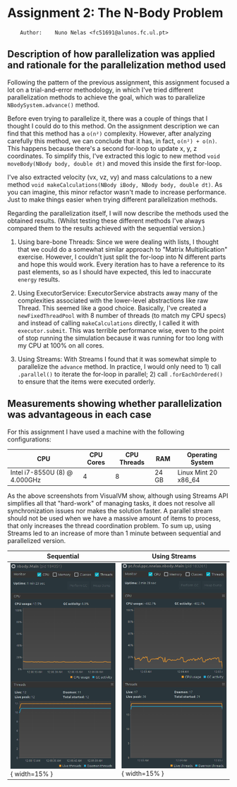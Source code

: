 # Assignment 2: The N-Body Problem
```
    Author:    Nuno Nelas <fc51691@alunos.fc.ul.pt>
```


## Description of how parallelization was applied and rationale for the parallelization method used
Following the pattern of the previous assignment, this assignment focused a lot 
on a trial-and-error methodology, in which I've tried different parallelization 
methods to achieve the goal, which was to parallelize `NBodySystem.advance()` method.

Before even trying to parallelize it, there was a couple of things that I 
thought I could do to this method. On the assignment description we can find that 
this method has a `o(n²)` complexity. However, after analyzing carefully this 
method, we can conclude that it has, in fact, `o(n²) + o(n)`. This happens because 
there's a second for-loop to update x, y, z coordinates. To simplify this, I've 
extracted this logic to new method `void moveBody(NBody body, double dt)` and moved 
this inside the first for-loop.

I've also extracted velocity (vx, vz, vy) and mass calculations to a new method 
`void makeCalculations(NBody iBody, NBody body, double dt)`. As you can imagine,
this minor refactor wasn't made to increase performance. Just to make things easier 
when trying different parallelization methods.

Regarding the parallelization itself, I will now describe the methods used the 
obtained results. (Whilst testing these different methods I've always compared them 
to the results achieved with the sequential version.)

1) Using bare-bone Threads: Since we were dealing with lists, I thought that we 
could do a somewhat similar approach to "Matrix Multiplication" exercise. However, 
I couldn't just split the for-loop into N different parts and hope this would work. 
Every iteration has to have a reference to its past elements, so as I should have 
expected, this led to inaccurate `energy` results. 

2) Using ExecutorService: ExecutorService abstracts away many of the complexities 
associated with the lower-level abstractions like raw Thread. This seemed like a good 
choice. Basically, I've created a `newFixedThreadPool` with 
8 number of threads (to match my CPU specs) and instead of calling `makeCalculations` 
directly, I called it with `executor.submit`. This was terrible performance wise, even 
to the point of stop running the simulation because it was running for too long with 
my CPU at 100% on all cores.

3) Using Streams: With Streams I found that it was somewhat simple to parallelize 
the `advance` method. In practice, I would only need to 1) call `.parallel()` to 
iterate the for-loop in parallel; 2) call `.forEachOrdered()` to ensure that the 
items were executed orderly.

## Measurements showing whether parallelization was advantageous in each case
For this assignment I have used a machine with the following configurations: 

|            CPU                | CPU Cores | CPU Threads |  RAM  |   Operating System   |
| ----------------------------- | --------- | ----------- | ----- | -------------------- |
| Intel i7-8550U (8) @ 4.000GHz |     4     |      8      | 24 GB | Linux Mint 20 x86_64 |

As the above screenshots from VisualVM show, although using Streams API simplifies 
all that "hard-work" of managing tasks, it does not resolve all synchronization 
issues nor makes the solution faster. A parallel stream should not be used
when we have a massive amount of items to process, that only increases the 
thread coordination problem. To sum up, using Streams led to an increase of more 
than 1 minute between sequential and parallelized version.

|    Sequential    |  Using Streams  |
| ---------------- | --------------- |
| ![NBody_Original](images/NBody_Original.png){ width=15% } | ![NBody_Streams](images/NBody_Streams.png){ width=15% } |